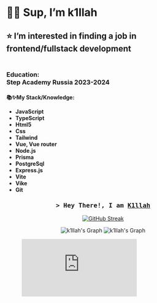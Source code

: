 <h1>🖐🏻 Sup, I’m k1llah </h1>
 <h2>⭐️ I’m interested in finding a job in frontend/fullstack development<h3/>
<p align="center">
<img src="tayler.gif" alt="">
<!--   <img src="c6f93b09460ca403a534d2c3e12076c9.jpg" alt=""> -->
</p>

<!---
k1llah/k1llah is a ✨ special ✨ repository because its `README.md` (this file) appears on your GitHub profile.
You can click the Preview link to take a look at your changes.
--->
<h3>Education: <br>
Step Academy Russia 2023-2024
</h3>
<h4>
 📚✨My Stack/Knowledge:
 <ul>
  <li>JavaScript</li>
  <li>TypeScript</li>
  <li>Html5</li>
  <li>Css</li>
  <li>Tailwind</li>
  <li>Vue, Vue router</li>
  <li>Node.js</li>
  <li>Prisma</li>
  <li>PostgreSql</li>
  <li>Express.js</li>
  <li>Vite</li>
  <li>Vike</li>
  <li>Git</li>
 </ul>
</h4>

<!--
<h2 align="center">
  Welcome to Bekzhanov World!
  <img src="https://media.giphy.com/media/hvRJCLFzcasrR4ia7z/giphy.gif" width="28">
</h2>
-->

<!--
<p align="center">
  <a href="https://github.com/alsiam"><img src="https://readme-typing-svg.herokuapp.com/?lines=Self%20Taught%20Programmer;Front%20End%20Developer;1.5%2B%20years%20of%20coding%20experience;Always%20learning%20new%20things&center=true&width=380&height=45"></a>
</p>

 -->





<!-- Intro  -->
<h3 align="center">
        <samp>&gt; Hey There!, I am
                <b><a target="_blank" href="https://bekzhanov.netlify.app">K1llah</a></b>
        </samp>
</h3>





<!-- ## Top Open Source -
[![Programming tasks](https://github-readme-stats.vercel.app/api/pin/?username=BekzhanovR&repo=Programming-tasks&border_color=7F3FBF&bg_color=0D1117&title_color=C9D1D9&text_color=8B949E&icon_color=7F3FBF)](https://github.com/BekzhanovR/Programming-tasks)
[![README template](https://github-readme-stats.vercel.app/api/pin/?username=BekzhanovR&repo=BekzhanovR&border_color=7F3FBF&bg_color=0D1117&title_color=C9D1D9&text_color=8B949E&icon_color=7F3FBF)](https://github.com/BekzhanovR/BekzhanovR)
[![Frontend practikum](https://github-readme-stats.vercel.app/api/pin/?username=BekzhanovR&repo=Frontend-Praktikum&border_color=7F3FBF&bg_color=0D1117&title_color=C9D1D9&text_color=8B949E&icon_color=7F3FBF)](https://github.com/BekzhanovR/Frontend-Praktikum)
[![HTML & CSS](https://github-readme-stats.vercel.app/api/pin/?username=BekzhanovR&repo=Html_Css_with_FreeCodeCamp&border_color=7F3FBF&bg_color=0D1117&title_color=C9D1D9&text_color=8B949E&icon_color=7F3FBF)](https://github.com/BekzhanovR/Html_Css_with_FreeCodeCamp) -->

<!-- <p align="left">
  <a href="https://github.com/BekzhanovR?tab=repositories" target="_blank"><img alt="All Repositories" title="All Repositories" src="https://img.shields.io/badge/-All%20Repos-2962FF?style=for-the-badge&logo=koding&logoColor=white"/></a>
</p>

<br/>
<hr/>
<br/> -->
<div align="center">
<p align="center">
<a href="https://git.io/streak-stats"><img src="https://github-readme-streak-stats.herokuapp.com?user=k1llah&theme=tokyonight&hide_border=true&card_width=500" alt="GitHub Streak" /></a>

![k1llah's Graph](http://github-profile-summary-cards.vercel.app/api/cards/profile-details?username=k1llah&theme=midnight_purple)
![k1llah's Graph](http://github-profile-summary-cards.vercel.app/api/cards/stats?username=k1llah&theme=midnight_purple)
  <br/>
</p>
</div>


<figure><embed src="https://wakatime.com/share/@018dc2ef-198e-4390-9b22-cd58002db121/c26456b5-cc43-49cb-b092-ec4fb6b973cf.svg"></embed></figure>

